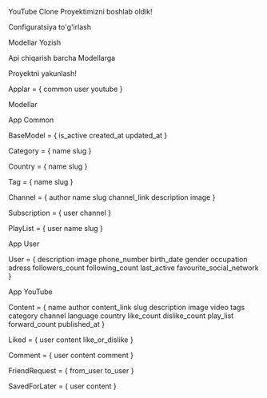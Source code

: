 YouTube Clone Proyektimizni boshlab oldik!

Configuratsiya to'g'irlash

Modellar Yozish 

Api chiqarish barcha Modellarga 

Proyektni yakunlash!

Applar = {
    common
    user
    youtube
}

Modellar

App Common

BaseModel = {
    is_active
    created_at
    updated_at
}

Category = {
    name
    slug
}

Country = {
    name
    slug
}

Tag = {
    name
    slug
}

Channel = {
    author
    name
    slug
    channel_link
    description
    image
}

Subscription = {
    user
    channel
}

PlayList = {
    user
    name
    slug
}

App User

User = {
    description
    image
    phone_number
    birth_date
    gender
    occupation 
    adress
    followers_count 
    following_count 
    last_active 
    favourite_social_network
}

App YouTube

Content = {
    name
    author
    content_link
    slug
    description
    image
    video
    tags
    category
    channel
    language
    country
    like_count
    dislike_count
    play_list
    forward_count
    published_at
}

Liked = {
    user
    content
    like_or_dislike
}

Comment = {
    user
    content
    comment
}

FriendRequest = {
    from_user
    to_user
}

SavedForLater = {
    user
    content
}
